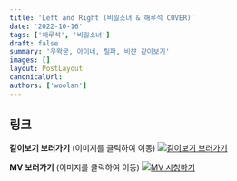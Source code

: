 ```yaml
---
title: 'Left and Right (비밀소녀 & 해루석 COVER)'
date: '2022-10-16'
tags: ['해루석', '비밀소녀']
draft: false
summary: '우왁굳, 아이네, 릴파, 비챤 같이보기'
images: []
layout: PostLayout
canonicalUrl:
authors: ['woolan']
---
```


## 링크

**같이보기 보러가기** (이미지를 클릭하여 이동)
[![같이보기 보러가기](https://cdn.discordapp.com/attachments/1135756712759013437/1135758630910697602/banner.png)](https://cafe.naver.com/steamindiegame/8082195)

**MV 보러가기** (이미지를 클릭하여 이동)
[![MV 시청하기](https://i.ytimg.com/vi/jzt_aR_PSGo/maxresdefault.jpg)](https://youtu.be/jzt_aR_PSGo)
